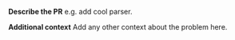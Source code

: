 **Describe the PR**
e.g. add cool parser.

**Additional context**
Add any other context about the problem here.
